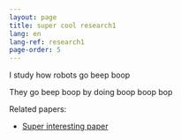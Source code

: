 ```yaml
---
layout: page
title: super cool research1
lang: en
lang-ref: research1
page-order: 5
---
```


I study how robots go beep boop

They go beep boop by doing boop boop bop

Related papers:
* [Super interesting paper](google.com)
